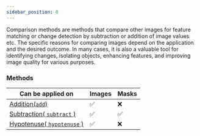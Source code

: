 ```yaml
---
sidebar_position: 0
---
```


Comparison methods are methods that compare other images for feature matching or change detection by subtraction or addition of image values etc.
The specific reasons for comparing images depend on the application and the desired outcome. In many cases, it is also a valuable tool for identifying changes, isolating objects, enhancing features, and improving image quality for various purposes.

### Methods

| Can be applied on                                                           | Images  | Masks    |
| --------------------------------------------------------------------------- | ------- | -------- |
| [Addition(`add`)](./Addition.md 'internal link on add')                     | &#9989; | &#10060; |
| [Subtraction( `subtract` )](./Subtraction.md 'internal link on subtract')   | &#9989; | &#9989;  |
| [Hypotenuse( `hypotenuse` )](./Hypotenuse.md 'internal link on hypotenuse') | &#9989; | &#10060; |
